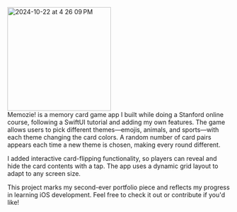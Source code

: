 <img width="234" alt="  2024-10-22 at 4 26 09 PM" src="https://github.com/user-attachments/assets/9a6be617-6ee9-48ad-b9aa-8e10b31e0bc3">\
Memozie! is a memory card game app I built while doing a Stanford online course, following a SwiftUI tutorial and adding my own features. The game allows users to pick different themes—emojis, animals, and sports—with each theme changing the card colors. A random number of card pairs appears each time a new theme is chosen, making every round different.

I added interactive card-flipping functionality, so players can reveal and hide the card contents with a tap. The app uses a dynamic grid layout to adapt to any screen size.

This project marks my second-ever portfolio piece and reflects my progress in learning iOS development. Feel free to check it out or contribute if you'd like!
